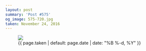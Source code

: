```yaml
---
layout: post
summary: 'Post #575'
og_image: 575-720.jpg
taken: November 24, 2016
---
```


<figure class="post">
<img sizes="(min-width: 700px) 50vw, calc(100vw - 2rem)" src="{{ site.assets_url }}/575-360.jpg" srcset="{{ site.assets_url }}/575-180.jpg 180w, {{ site.assets_url }}/575-360.jpg 360w, {{ site.assets_url }}/575-540.jpg 540w, {{ site.assets_url }}/575-720.jpg 720w"/>
<figcaption>
<time>{{ page.taken | default: page.date | date: "%B %-d, %Y" }}</time>
</figcaption>
</figure>
